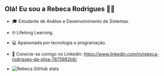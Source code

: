 ## Olá! Eu sou a Rebeca Rodrigues 👋🏼

- 🎓 Estudante de Análise e Desenvolvimento de Sistemas.
- 🤓 Lifelong Learning. 
- 💻 Apaixonada por tecnologia e programação. 
- 📲 Conecte-se comigo no Linkedln: https://www.linkedin.com/in/rebeca-rodrigues-da-silva-7875982b6/


- ![Rebeca GitHub stats](https://github-readme-stats.vercel.app/api?username=RebecaRodrigues&show_icons=true&theme=radical)

